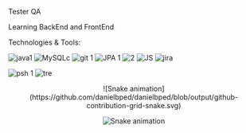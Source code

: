 Tester QA

Learning BackEnd and FrontEnd

Technologies & Tools:


![java1](https://user-images.githubusercontent.com/115322226/194673820-1bf20c5e-0144-4fc6-8fa9-51157b6abafd.png)
![MySQLc](https://user-images.githubusercontent.com/115322226/194675018-7301e62e-1696-40ef-ad21-7e395adfa2ee.png)
![git 1](https://user-images.githubusercontent.com/115322226/194674103-0b1028ff-e2cc-42f9-aef7-3ba5b7173ce6.png)
![JPA 1](https://user-images.githubusercontent.com/115322226/194674709-26facce0-8012-4129-8412-37fa4f580b03.png)
![2](https://user-images.githubusercontent.com/115322226/194675265-0886dba1-0dc1-49bb-86df-ec83bae9368c.png)
![JS](https://user-images.githubusercontent.com/115322226/194675452-cc1f00dd-330d-44e5-80cc-e6688cef7e07.PNG)
![jira](https://user-images.githubusercontent.com/115322226/194675625-38f0c947-2cba-4100-bc56-9ace644714dd.PNG)

![psh 1](https://user-images.githubusercontent.com/115322226/194726396-f4e9a29c-25b6-4599-a46a-8155a0cbc985.PNG)
![tre](https://user-images.githubusercontent.com/115322226/194726487-8c8c9a64-4eb6-4631-8e88-7d3a06206e24.PNG)

</div>

<div align="center">
  ![Snake animation](https://github.com/danielbped/danielbped/blob/output/github-contribution-grid-snake.svg) 

  ![Snake animation](https://github.com/danielbped/danielbped/blob/output/github-contribution-grid-snake.svg)

</div>

<div align="center">
